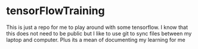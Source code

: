 # tensorFlowTraining
This is just a repo for me to play around with some tensorflow. 
I know that this does not need to be public but I like to use git to sync files between my laptop and computer. 
Plus its a mean of documenting my learning for me
